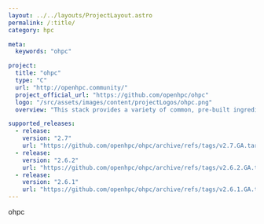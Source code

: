 ```yaml
---
layout: ../../layouts/ProjectLayout.astro
permalink: /:title/
category: hpc

meta:
  keywords: "ohpc"

project:
  title: "ohpc"
  type: "C"
  url: "http://openhpc.community/"
  project_official_url: "https://github.com/openhpc/ohpc"
  logo: "/src/assets/images/content/projectLogos/ohpc.png"
  overview: "This stack provides a variety of common, pre-built ingredients required to deploy and manage an HPC Linux cluster including provisioning tools, resource management, I/O clients, runtimes, development tools, containers, and a variety of scientific libraries."

supported_releases:
  - release:
    version: "2.7"
    url: "https://github.com/openhpc/ohpc/archive/refs/tags/v2.7.GA.tar.gz"
  - release:
    version: "2.6.2"
    url: "https://github.com/openhpc/ohpc/archive/refs/tags/v2.6.2.GA.tar.gz"
  - release:
    version: "2.6.1"
    url: "https://github.com/openhpc/ohpc/archive/refs/tags/v2.6.1.GA.tar.gz"
---
```


<p>ohpc</p>
